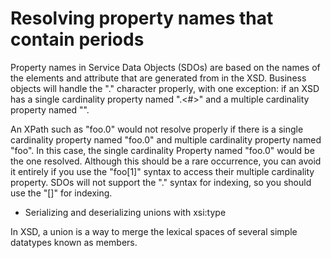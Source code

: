 <!-- image -->

# Resolving property names that contain periods

Property names in Service Data Objects (SDOs) are based on the names of the elements and
attribute that are generated from in the XSD. Business objects will handle the "." character
properly, with one exception: if an XSD has a single cardinality property named "<name>.<#>"
and a multiple cardinality property named "<name>".

An XPath such as "foo.0" would not resolve properly if there is a single cardinality property
named "foo.0" and multiple cardinality property named "foo". In this case, the single cardinality
Property named "foo.0" would be the one resolved. Although this should be a rare occurrence, you can
avoid it entirely if you use the "foo[1]" syntax to access their multiple cardinality property. SDOs
will not support the "." syntax for indexing, so you should use the "[]" for indexing.

- Serializing and deserializing unions with xsi:type

In XSD, a union is a way to merge the lexical spaces of several simple datatypes known as members.